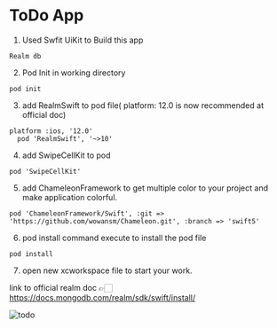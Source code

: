 # ToDo App

1. Used Swfit UiKit to Build this app

```
Realm db
```

2. Pod Init in working directory

```
pod init
```

3. add RealmSwift to pod file( platform: 12.0 is now recommended at official doc)

```
platform :ios, '12.0'
  pod 'RealmSwift', '~>10'
```
4. add SwipeCellKit to pod

```
pod 'SwipeCellKit'
```
5. add ChameleonFramework to get multiple color to your project and make application colorful.
```
pod 'ChameleonFramework/Swift', :git => 'https://github.com/wowansm/Chameleon.git', :branch => 'swift5'
```
6. pod install command execute to install the pod file
```
pod install
```

7. open new xcworkspace file to start your work.


link to official realm doc 👉🏻 https://docs.mongodb.com/realm/sdk/swift/install/

![todo](https://user-images.githubusercontent.com/62167887/157314714-9a3b3837-b87a-4329-a962-c7c25fc04c22.gif)

